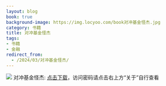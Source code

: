 ```yaml
---
layout: blog
book: true
background-image: https://img.locyoo.com/book对冲基金怪杰.jpg
category: 书籍
title: 对冲基金怪杰
tags:
- 书籍
- 金融
redirect_from:
  - /2024/03/对冲基金怪杰/
---
```

![](https://img.locyoo.com/book对冲基金怪杰.jpg)
对冲基金怪杰: <a name = "ref1" href="https://url18.ctfile.com/f/50983618-1457809418-c7e9ed?p=3619">点击下载</a>，访问密码请点击右上方“关于”自行查看